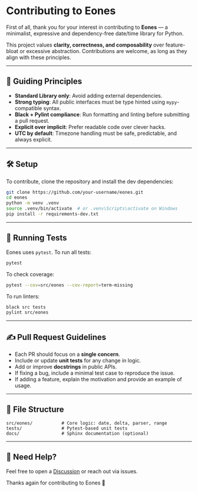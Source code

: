 # Contributing to Eones

First of all, thank you for your interest in contributing to **Eones** — a minimalist, expressive and dependency-free date/time library for Python.

This project values **clarity, correctness, and composability** over feature-bloat or excessive abstraction. Contributions are welcome, as long as they align with these principles.

---

## 🧭 Guiding Principles

- **Standard Library only**: Avoid adding external dependencies.
- **Strong typing**: All public interfaces must be type hinted using `mypy`-compatible syntax.
- **Black + Pylint compliance**: Run formatting and linting before submitting a pull request.
- **Explicit over implicit**: Prefer readable code over clever hacks.
- **UTC by default**: Timezone handling must be safe, predictable, and always explicit.

---

## 🛠 Setup

To contribute, clone the repository and install the dev dependencies:

```bash
git clone https://github.com/your-username/eones.git
cd eones
python -m venv .venv
source .venv/bin/activate  # or .venv\Scripts\activate on Windows
pip install -r requirements-dev.txt
```

---

## 🧪 Running Tests

Eones uses `pytest`. To run all tests:

```bash
pytest
```

To check coverage:

```bash
pytest --cov=src/eones --cov-report=term-missing
```

To run linters:

```bash
black src tests
pylint src/eones
```

---

## ✍️ Pull Request Guidelines

- Each PR should focus on a **single concern**.
- Include or update **unit tests** for any change in logic.
- Add or improve **docstrings** in public APIs.
- If fixing a bug, include a minimal test case to reproduce the issue.
- If adding a feature, explain the motivation and provide an example of usage.

---

## 📄 File Structure

```
src/eones/           # Core logic: date, delta, parser, range
tests/               # Pytest-based unit tests
docs/                # Sphinx documentation (optional)
```

---

## 💬 Need Help?

Feel free to open a [Discussion](https://github.com/roldriel/eones/discussions) or reach out via issues.

Thanks again for contributing to Eones 🙌
